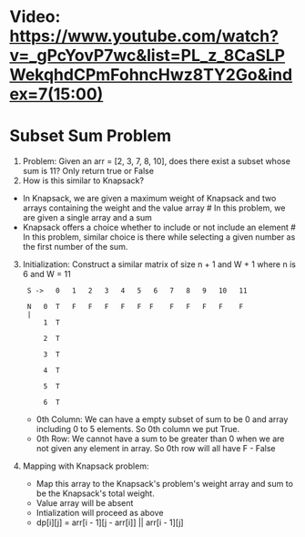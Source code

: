# Video: https://www.youtube.com/watch?v=_gPcYovP7wc&list=PL_z_8CaSLPWekqhdCPmFohncHwz8TY2Go&index=7(15:00)

# Subset Sum Problem

1. Problem: Given an arr = [2, 3, 7, 8, 10], does there exist a subset whose sum is 11? Only return true or False
2. How is this similar to Knapsack?
  - In Knapsack, we are given a maximum weight of Knapsack and two arrays containing the weight and the value array # In this problem, we are given a single array and a sum
  - Knapsack offers a choice whether to include or not include an element # In this problem, similar choice is there while selecting a given number as the first number of the sum. 

3. Initialization: Construct a similar matrix of size n + 1 and W + 1 where n is 6 and W = 11

        S ->   0   1   2   3   4   5   6   7   8   9   10   11
        
        N   0  T   F   F   F   F   F  F    F   F   F   F    F 
        |
            1  T

            2  T

            3  T

            4  T
            
            5  T
            
            6  T

    - 0th Column: We can have a empty subset of sum to be 0 and array including 0 to 5 elements. So 0th column we put True.
    - 0th Row: We cannot have a sum to be greater than 0 when we are not given any element in array. So 0th row will all have F - False 

4. Mapping with Knapsack problem: 
   - Map this array to the Knapsack's problem's weight array and sum to be the Knapsack's total weight.
   - Value array will be absent
   - Intialization will proceed as above
   - dp[i][j] = arr[i - 1][j - arr[i]] || arr[i - 1][j]



